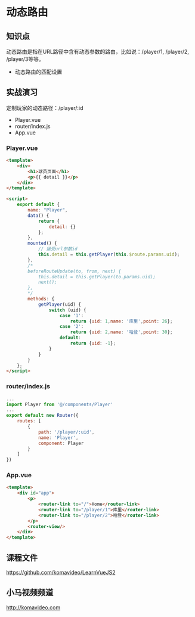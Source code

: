 动态路由
========

## 知识点

动态路由是指在URL路径中含有动态参数的路由，比如说：/player/1, /player/2, /player/3等等。

* 动态路由的匹配设置

## 实战演习

定制玩家的动态路径：/player/:id

* Player.vue
* router/index.js
* App.vue

### Player.vue

~~~html
<template>
    <div>
        <h1>球员页面</h1>
        <p>{{ detail }}</p>
    </div>
</template>

<script>
    export default {
        name: "Player",
        data() {
            return {
                detail: {}
            };
        },
        mounted() {
            // 接受url参数id
            this.detail = this.getPlayer(this.$route.params.uid);
        },
        /*
        beforeRouteUpdate(to, from, next) {
            this.detail = this.getPlayer(to.params.uid);
            next();
        },
        */
        methods: {
            getPlayer(uid) {
                switch (uid) {
                    case '1':
                        return {uid: 1,name: '库里',point: 26};
                    case '2':
                        return {uid: 2,name: '哈登',point: 30};
                    default:
                        return {uid: -1};
                }
            }
        }
    };
</script>
~~~

### router/index.js

~~~js
...
import Player from '@/components/Player'
...
export default new Router({
    routes: [
        {
            path: '/player/:uid',
            name: 'Player',
            component: Player
        }
    ]
})
~~~

### App.vue

~~~html
<template>
    <div id="app">
        <p>
            <router-link to="/">Home</router-link>
            <router-link to="/player/1">库里</router-link>
            <router-link to="/player/2">哈登</router-link>
        </p>
        <router-view/>
    </div>
</template>
~~~

## 课程文件

https://github.com/komavideo/LearnVueJS2

## 小马视频频道

http://komavideo.com
